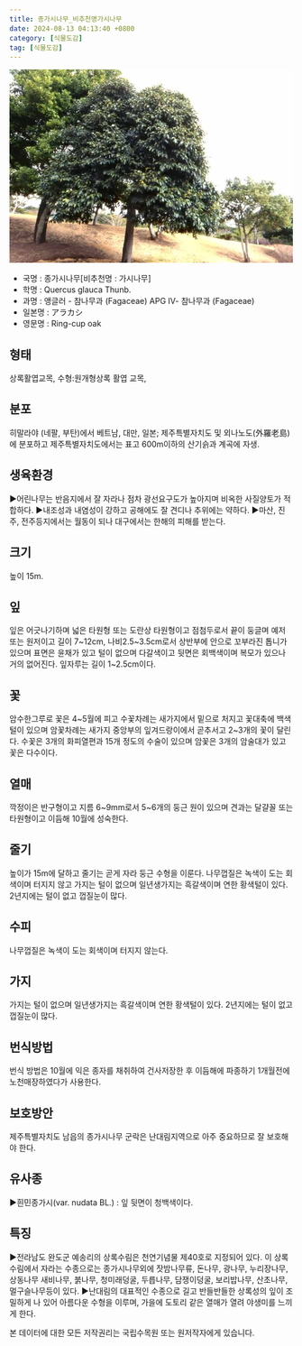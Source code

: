 ```yaml
---
title: 종가시나무_비추천명가시나무
date: 2024-08-13 04:13:40 +0800
category: [식물도감]
tag: [식물도감]
---
```




![종가시나무[비추천명 : 가시나무]](/assets/img/fileUpload/plants/basic/Fagaceae/Quercus/6543/1_th2.JPG)
- 국명 : 종가시나무[비추천명 : 가시나무]
- 학명 : Quercus glauca Thunb.
- 과명 : 앵글러 - 참나무과 (Fagaceae) APG Ⅳ- 참나무과 (Fagaceae)
- 일본명 : アラカシ
- 영문명 : Ring-cup oak


## 형태
상록활엽교목, 수형:원개형상록 활엽 교목, 
## 분포
히말라야 (네팔, 부탄)에서 베트남, 대만, 일본; 제주특별자치도 및 외나노도(外羅老島)에 분포하고 제주특별자치도에서는 표고 600m이하의 산기슭과 계곡에 자생.
## 생육환경
▶어린나무는 반음지에서 잘 자라나 점차 광선요구도가 높아지며 비옥한 사질양토가 적합하다. 
▶내조성과 내염성이 강하고 공해에도 잘 견디나 추위에는 약하다.
▶마산, 진주, 전주등지에서는 월동이 되나 대구에서는 한해의 피해를 받는다.
## 크기
높이 15m. 
## 잎
잎은 어긋나기하며 넓은 타원형 또는 도란상 타원형이고 점첨두로서 끝이 둥글며 예저 또는 원저이고 길이 7~12cm, 나비2.5~3.5cm로서 상반부에 안으로 꼬부라진 톱니가 있으며 표면은 윤채가 있고 털이 없으며 다갈색이고 뒷면은 회백색이며 복모가 있으나 거의 없어진다. 잎자루는 길이 1~2.5cm이다.
## 꽃
암수한그루로 꽃은 4~5월에 피고  수꽃차례는 새가지에서 밑으로 처지고 꽃대축에 백색 털이 있으며 암꽃차례는 새가지 중앙부의 잎겨드랑이에서 곧추서고 2~3개의 꽃이 달린다. 수꽃은 3개의 화피열편과 15개 정도의 수술이 있으며 암꽃은 3개의 암술대가 있고 꽃은 다수이다.
## 열매
깍정이은 반구형이고 지름 6~9mm로서 5~6개의 둥근 원이 있으며 견과는 달걀꼴 또는 타원형이고 이듬해 10월에 성숙한다.
## 줄기
높이가 15m에 달하고 줄기는 곧게 자라 둥근 수형을 이룬다. 나무껍질은 녹색이 도는 회색이며 터지지 않고 가지는 털이 없으며 일년생가지는 흑갈색이며 연한 황색털이 있다. 2년지에는 털이 없고 껍질눈이 많다.
## 수피
나무껍질은 녹색이 도는 회색이며 터지지 않는다.
## 가지
가지는 털이 없으며 일년생가지는 흑갈색이며 연한 황색털이 있다. 2년지에는 털이 없고 껍질눈이 많다.
## 번식방법
번식 방법은 10월에 익은 종자를 채취하여 건사저장한 후 이듬해에 파종하기 1개월전에 노천매장하였다가 사용한다.
## 보호방안
제주특별자치도 남읍의 종가시나무 군락은 난대림지역으로 아주 중요하므로 잘 보호해야 한다.
## 유사종
▶흰민종가시(var. nudata BL.) : 잎 뒷면이 청백색이다.
## 특징
▶전라남도 완도군  예송리의 상록수림은 천연기념물 제40호로 지정되어 있다.  이 상록수림에서 자라는 수종으로는 종가시나무외에 잣밤나무류, 돈나무, 광나무, 누리장나무, 상동나무 새비나무, 붉나무, 청미래덩굴, 두릅나무, 담쟁이덩굴, 보리밥나무, 산초나무, 멀구슬나무등이 있다.
▶난대림의 대표적인 수종으로 길고 반들반들한 상록성의 잎이 조밀하게 나 있어 아름다운 수형을 이루며, 가을에 도토리 같은 열매가 열려 야생미를 느끼게 한다.






본 데이터에 대한 모든 저작권리는 국립수목원 또는 원저작자에게 있습니다.
